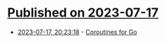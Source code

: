 # [Published on 2023-07-17](index.md)

* [2023-07-17, 20:23:18](https://lobste.rs/s/qt85z1/coroutines_for_go) - [Coroutines for Go](https://research.swtch.com/coro)
